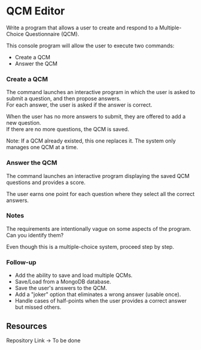 # QCM Editor

Write a program that allows a user to create and respond to a Multiple-Choice Questionnaire (QCM).

This console program will allow the user to execute two commands:

- Create a QCM
- Answer the QCM

### Create a QCM

The command launches an interactive program in which the user is asked to submit a question, and then propose answers.  
For each answer, the user is asked if the answer is correct.

When the user has no more answers to submit, they are offered to add a new question.  
If there are no more questions, the QCM is saved.

Note: If a QCM already existed, this one replaces it. The system only manages one QCM at a time.

### Answer the QCM

The command launches an interactive program displaying the saved QCM questions and provides a score.

The user earns one point for each question where they select all the correct answers.

### Notes

The requirements are intentionally vague on some aspects of the program.  
Can you identify them?

Even though this is a multiple-choice system, proceed step by step.

### Follow-up
- Add the ability to save and load multiple QCMs.
- Save/Load from a MongoDB database.
- Save the user's answers to the QCM.
- Add a "joker" option that eliminates a wrong answer (usable once).
- Handle cases of half-points when the user provides a correct answer but missed others.

## Resources
Repository Link -> To be done
